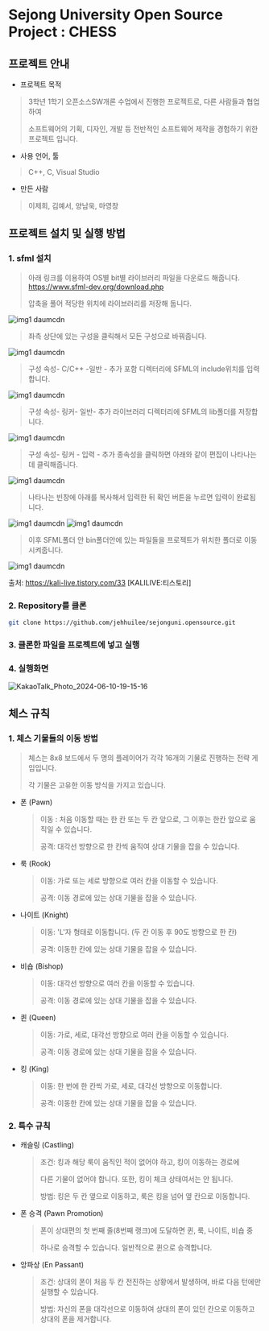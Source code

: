 # Sejong University Open Source Project : CHESS

## 프로젝트 안내

- 프로젝트 목적

> 3학년 1학기 오픈소스SW개론 수업에서 진행한 프로젝트로, 다른 사람들과 협업하여
>
> 소프트웨어의 기획, 디자인, 개발 등 전반적인 소프트웨어 제작을 경험하기 위한 프로젝트 입니다.

- 사용 언어, 툴

> C++, C, Visual Studio

- 만든 사람

> 이제희, 김예서, 양남욱, 마영창


## 프로젝트 설치 및 실행 방법

### 1. sfml 설치

> 아래 링크를 이용하여 OS별 bit별 라이브러리 파일을 다운로드 해줍니다.
<https://www.sfml-dev.org/download.php>
>
>압축을 풀어 적당한 위치에 라이브러리를 저장해 둡니다.
> 
![img1 daumcdn](https://github.com/bethebestKR/sejonguni.opensource/assets/150142937/bea639a6-a3bc-4eaf-836f-16a0caa0b4b6)
>좌측 상단에 있는 구성을 클릭해서 모든 구성으로 바꿔줍니다.
>
![img1 daumcdn](https://github.com/bethebestKR/sejonguni.opensource/assets/150142937/13ae99d9-824e-4467-8023-a08b4460055a)
> 구성 속성- C/C++ -일반 - 추가 포함 디렉터리에 SFML의 include위치를 입력합니다.
> 
![img1 daumcdn](https://github.com/bethebestKR/sejonguni.opensource/assets/150142937/5018aae6-1cb1-4444-a3e9-3fb8e3c565ce)
> 구성 속성- 링커- 일반- 추가 라이브러리 디렉터리에 SFML의 lib폴더를 저장합니다.
> 
![img1 daumcdn](https://github.com/bethebestKR/sejonguni.opensource/assets/150142937/4de9c845-e760-4183-9d15-214416106de4)
> 구성 속성- 링커 - 입력 - 추가 종속성을 클릭하면 아래와 같이 편집이 나타나는데 클릭해줍니다.
> 
![img1 daumcdn](https://github.com/bethebestKR/sejonguni.opensource/assets/150142937/db0742ac-38f8-4c68-88b7-f3f7858718ce)
>나타나는 빈창에 아래를 복사해서 입력한 뒤 확인 버튼을 누르면 입력이 완료됩니다.
>
 ![img1 daumcdn](https://github.com/bethebestKR/sejonguni.opensource/assets/150142937/9781ce24-a385-473a-bf7a-3b3824f1c3d2)
 ![img1 daumcdn](https://github.com/bethebestKR/sejonguni.opensource/assets/150142937/920c8705-73de-49ee-b91d-8d502549c101)
>이후 SFML폴더 안 bin폴더안에 있는 파일들을 프로젝트가 위치한 폴더로 이동시켜줍니다.

![img1 daumcdn](https://github.com/bethebestKR/sejonguni.opensource/assets/150142937/1ac99da2-2e55-4fd5-bd03-78469e72345a)


출처: https://kali-live.tistory.com/33 [KALILIVE:티스토리]


### 2. Repository를 클론
```bash
git clone https://github.com/jehhuilee/sejonguni.opensource.git
```

### 3. 클론한 파일을 프로젝트에 넣고 실행

### 4. 실행화면

![KakaoTalk_Photo_2024-06-10-19-15-16](https://github.com/ossys0920/MyProject/assets/168173742/1455b490-fd2b-43f8-a928-0e9c975a0c4d)




## 체스 규칙

### 1. 체스 기물들의 이동 방법

> 체스는 8x8 보드에서 두 명의 플레이어가 각각 16개의 기물로 진행하는 전략 게임입니다.
>
> 각 기물은 고유한 이동 방식을 가지고 있습니다.

- 폰 (Pawn)
    
    > 이동 : 처음 이동할 때는 한 칸 또는 두 칸 앞으로, 그 이후는 한칸 앞으로 움직일 수 있습니다.
    >
    > 공격: 대각선 방향으로 한 칸씩 움직여 상대 기물을 잡을 수 있습니다.
    
- 룩 (Rook)
    
    > 이동: 가로 또는 세로 방향으로 여러 칸을 이동할 수 있습니다.
    > 
    > 공격: 이동 경로에 있는 상대 기물을 잡을 수 있습니다.
    
- 나이트 (Knight)
    
    > 이동: 'L'자 형태로 이동합니다. (두 칸 이동 후 90도 방향으로 한 칸)
    > 
    > 공격: 이동한 칸에 있는 상대 기물을 잡을 수 있습니다.
    
- 비숍 (Bishop)
    
    > 이동: 대각선 방향으로 여러 칸을 이동할 수 있습니다.
    > 
    > 공격: 이동 경로에 있는 상대 기물을 잡을 수 있습니다.
    
- 퀸 (Queen)
    
    > 이동: 가로, 세로, 대각선 방향으로 여러 칸을 이동할 수 있습니다.
    > 
    > 공격: 이동 경로에 있는 상대 기물을 잡을 수 있습니다.
    
- 킹 (King)
    
    > 이동: 한 번에 한 칸씩 가로, 세로, 대각선 방향으로 이동합니다.
    > 
    > 공격: 이동한 칸에 있는 상대 기물을 잡을 수 있습니다.

### 2. 특수 규칙

-  캐슬링 (Castling)

    > 조건: 킹과 해당 룩이 움직인 적이 없어야 하고, 킹이 이동하는 경로에
    >
    > 다른 기물이 없어야 합니다. 또한, 킹이 체크 상태여서는 안 됩니다.
    >   
    > 방법: 킹은 두 칸 옆으로 이동하고, 룩은 킹을 넘어 옆 칸으로 이동합니다.

- 폰 승격 (Pawn Promotion)

    > 폰이 상대편의 첫 번째 줄(8번째 랭크)에 도달하면 퀸, 룩, 나이트, 비숍 중
    >
    > 하나로 승격할 수 있습니다. 일반적으로 퀸으로 승격합니다.

- 앙파상 (En Passant)

    > 조건: 상대의 폰이 처음 두 칸 전진하는 상황에서 발생하며, 바로 다음 턴에만 실행할 수 있습니다.
    >
    > 방법: 자신의 폰을 대각선으로 이동하여 상대의 폰이 있던 칸으로 이동하고 상대의 폰을 제거합니다.
